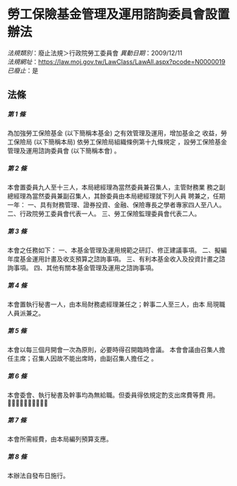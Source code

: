# 勞工保險基金管理及運用諮詢委員會設置辦法

*法規類別*：廢止法規＞行政院勞工委員會
*異動日期*：2009/12/11  
*法規網址*：https://law.moj.gov.tw/LawClass/LawAll.aspx?pcode=N0000019
*已廢止*：是


## 法條
##### 第 1 條
為加強勞工保險基金 (以下簡稱本基金) 之有效管理及運用，增加基金之
收益，勞工保險局 (以下簡稱本局) 依勞工保險局組織條例第十九條規定
，設勞工保險基金管理及運用諮詢委員會 (以下簡稱本會) 。

##### 第 2 條
本會置委員九人至十三人，本局總經理為當然委員兼召集人，主管財務業
務之副總經理為當然委員兼副召集人，其餘委員由本局總經理就下列人員
聘兼之，任期一年：
一、具有財務管理、證券投資、金融、保險專長之學者專家四人至八人。
二、行政院勞工委員會代表一人。
三、勞工保險監理委員會代表二人。


##### 第 3 條
本會之任務如下：
一、本基金管理及運用規範之研訂、修正建議事項。
二、擬編年度基金運用計畫及收支預算之諮詢事項。
三、有利本基金收入及投資計畫之諮詢事項。
四、其他有關本基金管理及運用之諮詢事項。


##### 第 4 條
本會置執行秘書一人，由本局財務處經理兼任之；幹事二人至三人，由本
局現職人員派兼之。

##### 第 5 條
本會以每三個月開會一次為原則，必要時得召開臨時會議。
本會會議由召集人擔任主席；召集人因故不能出席時，由副召集人擔任之
。

##### 第 6 條
本會委會、執行秘書及幹事均為無給職。但委員得依規定酌支出席費等費
用。

##### 第 7 條
本會所需經費，由本局編列預算支應。

##### 第 8 條
本辦法自發布日施行。


